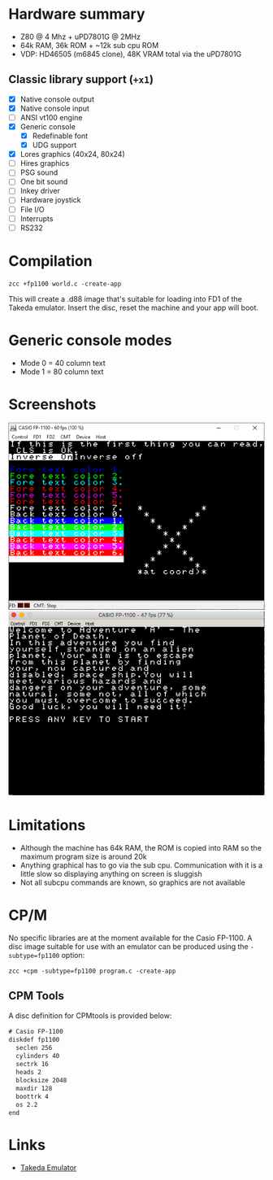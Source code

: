 # Hardware summary

* Z80 @ 4 Mhz + uPD7801G @ 2MHz
* 64k RAM, 36k ROM + ~12k sub cpu ROM
* VDP: HD46505 (m6845 clone), 48K VRAM total via the uPD7801G 

## Classic library support (`+x1`)

* [x] Native console output
* [x] Native console input
* [ ] ANSI vt100 engine
* [x] Generic console
    * [x] Redefinable font 
    * [x] UDG support
* [x] Lores graphics (40x24, 80x24)
* [ ] Hires graphics
* [ ] PSG sound
* [ ] One bit sound
* [ ] Inkey driver
* [ ] Hardware joystick
* [ ] File I/O
* [ ] Interrupts
* [ ] RS232

# Compilation

    zcc +fp1100 world.c -create-app

This will create a .d88 image that's suitable for loading into FD1 of the Takeda emulator. Insert the disc, reset the machine and your app will boot.

# Generic console modes

* Mode 0 = 40 column text
* Mode 1 = 80 column text

# Screenshots

![](images/platform/fp1100_gencon.png)
![](images/platform/fp1100_adva.png)

# Limitations

* Although the machine has 64k RAM, the ROM is copied into RAM so the maximum program size is around 20k   
* Anything graphical has to go via the sub cpu. Communication with it is a little slow so displaying anything on screen is sluggish
* Not all subcpu commands are known, so graphics are not available

# CP/M

No specific libraries are at the moment available for the Casio FP-1100. A disc image suitable for use with an emulator can be produced using the `-subtype=fp1100` option:

    zcc +cpm -subtype=fp1100 program.c -create-app


## CPM Tools

A disc definition for CPMtools is provided below:

    # Casio FP-1100
    diskdef fp1100
      seclen 256
      cylinders 40
      sectrk 16
      heads 2
      blocksize 2048
      maxdir 128
      boottrk 4
      os 2.2
    end


# Links

* [Takeda Emulator](http://takeda-toshiya.my.coocan.jp/fp1100/)